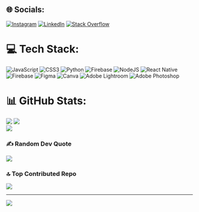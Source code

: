 ## 🌐 Socials:
[![Instagram](https://img.shields.io/badge/Instagram-%23E4405F.svg?logo=Instagram&logoColor=white)](https://instagram.com/eduardobassani017) [![LinkedIn](https://img.shields.io/badge/LinkedIn-%230077B5.svg?logo=linkedin&logoColor=white)](https://linkedin.com/in/eduardo-bassani) [![Stack Overflow](https://img.shields.io/badge/-Stackoverflow-FE7A16?logo=stack-overflow&logoColor=white)](https://stackoverflow.com/users/27342330) 

# 💻 Tech Stack:
![JavaScript](https://img.shields.io/badge/javascript-%23323330.svg?style=for-the-badge&logo=javascript&logoColor=%23F7DF1E) ![CSS3](https://img.shields.io/badge/css3-%231572B6.svg?style=for-the-badge&logo=css3&logoColor=white) ![Python](https://img.shields.io/badge/python-3670A0?style=for-the-badge&logo=python&logoColor=ffdd54) ![Firebase](https://img.shields.io/badge/firebase-%23039BE5.svg?style=for-the-badge&logo=firebase) ![NodeJS](https://img.shields.io/badge/node.js-6DA55F?style=for-the-badge&logo=node.js&logoColor=white) ![React Native](https://img.shields.io/badge/react_native-%2320232a.svg?style=for-the-badge&logo=react&logoColor=%2361DAFB) ![Firebase](https://img.shields.io/badge/firebase-a08021?style=for-the-badge&logo=firebase&logoColor=ffcd34) ![Figma](https://img.shields.io/badge/figma-%23F24E1E.svg?style=for-the-badge&logo=figma&logoColor=white) ![Canva](https://img.shields.io/badge/Canva-%2300C4CC.svg?style=for-the-badge&logo=Canva&logoColor=white) ![Adobe Lightroom](https://img.shields.io/badge/Adobe%20Lightroom-31A8FF.svg?style=for-the-badge&logo=Adobe%20Lightroom&logoColor=white) ![Adobe Photoshop](https://img.shields.io/badge/adobe%20photoshop-%2331A8FF.svg?style=for-the-badge&logo=adobe%20photoshop&logoColor=white)
# 📊 GitHub Stats:
![](https://github-readme-stats.vercel.app/api?username=EduardoSenac1b&theme=dark&hide_border=false&include_all_commits=false&count_private=false)
![](https://github-readme-streak-stats.herokuapp.com/?user=EduardoSenac1b&theme=dark&hide_border=false)<br/>
![](https://github-readme-stats.vercel.app/api/top-langs/?username=EduardoSenac1b&theme=dark&hide_border=false&include_all_commits=false&count_private=false&layout=compact)

### ✍️ Random Dev Quote
![](https://quotes-github-readme.vercel.app/api?type=vetical&theme=dark)

### 🔝 Top Contributed Repo
![](https://github-contributor-stats.vercel.app/api?username=EduardoSenac1b&limit=5&theme=dark&combine_all_yearly_contributions=true)

---
[![](https://visitcount.itsvg.in/api?id=EduardoSenac1b&label=Profile%20Views&color=4&icon=6&pretty=true)](https://visitcount.itsvg.in)
